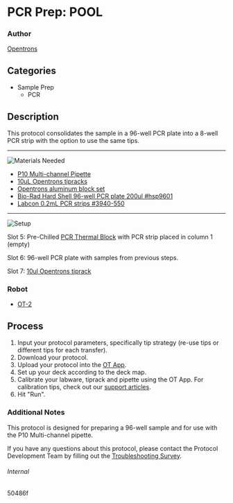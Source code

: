 # PCR Prep: POOL

### Author
[Opentrons](https://opentrons.com/)

## Categories
* Sample Prep
	* PCR


## Description
This protocol consolidates the sample in a 96-well PCR plate into a 8-well PCR strip with the option to use the same tips.

---
![Materials Needed](https://s3.amazonaws.com/opentrons-protocol-library-website/custom-README-images/001-General+Headings/materials.png)

* [P10 Multi-channel Pipette](https://shop.opentrons.com/collections/ot-2-pipettes/products/8-channel-electronic-pipette)
* [10uL Opentrons tipracks](https://shop.opentrons.com/collections/opentrons-tips/products/opentrons-10ul-tips)
* [Opentrons aluminum block set](https://shop.opentrons.com/collections/hardware-modules/products/aluminum-block-set)
* [Bio-Rad Hard Shell 96-well PCR plate 200ul #hsp9601](bio-rad.com/en-us/sku/hsp9601-hard-shell-96-well-pcr-plates-low-profile-thin-wall-skirted-white-clear?ID=hsp9601)
* [Labcon 0.2mL PCR strips #3940-550](http://www.labcon.com/microstrips.html)


---
![Setup](https://s3.amazonaws.com/opentrons-protocol-library-website/custom-README-images/001-General+Headings/Setup.png)


Slot 5: Pre-Chilled [PCR Thermal Block](https://shop.opentrons.com/collections/hardware-modules/products/aluminum-block-set) with PCR strip placed in column 1 (empty)

Slot 6: 96-well PCR plate with samples from previous steps.

Slot 7: [10ul Opentrons tiprack](https://shop.opentrons.com/collections/opentrons-tips/products/opentrons-10ul-tips)


### Robot
* [OT-2](https://opentrons.com/ot-2)

## Process

1. Input your protocol parameters, specifically tip strategy (re-use tips or different tips for each transfer).
2. Download your protocol.
3. Upload your protocol into the [OT App](https://opentrons.com/ot-app).
4. Set up your deck according to the deck map.
5. Calibrate your labware, tiprack and pipette using the OT App. For calibration tips, check out our [support articles](https://support.opentrons.com/en/collections/1559720-guide-for-getting-started-with-the-ot-2).
6. Hit "Run".

### Additional Notes
This protocol is designed for preparing a 96-well sample and for use with the P10 Multi-channel pipette.

If you have any questions about this protocol, please contact the Protocol Development Team by filling out the [Troubleshooting Survey](https://protocol-troubleshooting.paperform.co/).

###### Internal
50486f
